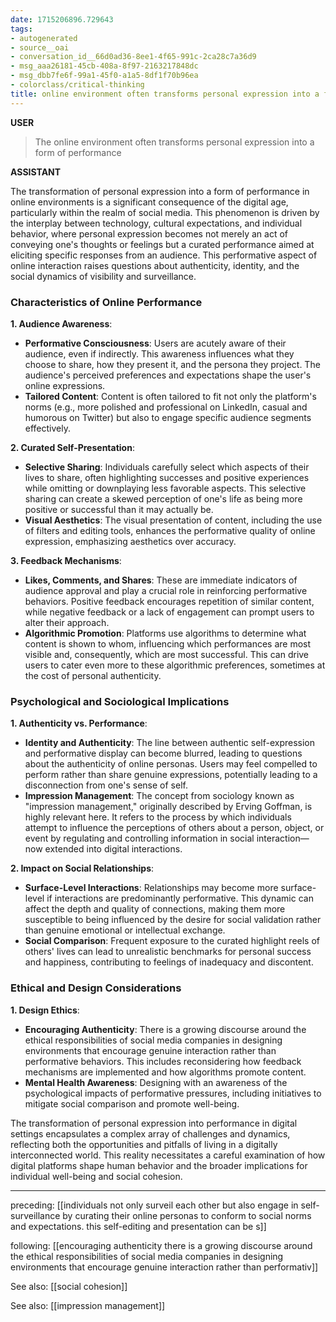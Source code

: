 ```yaml
---
date: 1715206896.729643
tags:
- autogenerated
- source__oai
- conversation_id__66d0ad36-8ee1-4f65-991c-2ca28c7a36d9
- msg_aaa26181-45cb-408a-8f97-2163217848dc
- msg_dbb7fe6f-99a1-45f0-a1a5-8df1f70b96ea
- colorclass/critical-thinking
title: online environment often transforms personal expression into a form of performance
---
```


**USER**

> The online environment often transforms personal expression into a form of performance


**ASSISTANT**

The transformation of personal expression into a form of performance in online environments is a significant consequence of the digital age, particularly within the realm of social media. This phenomenon is driven by the interplay between technology, cultural expectations, and individual behavior, where personal expression becomes not merely an act of conveying one's thoughts or feelings but a curated performance aimed at eliciting specific responses from an audience. This performative aspect of online interaction raises questions about authenticity, identity, and the social dynamics of visibility and surveillance.

### Characteristics of Online Performance

**1. Audience Awareness**:
   - **Performative Consciousness**: Users are acutely aware of their audience, even if indirectly. This awareness influences what they choose to share, how they present it, and the persona they project. The audience's perceived preferences and expectations shape the user's online expressions.
   - **Tailored Content**: Content is often tailored to fit not only the platform's norms (e.g., more polished and professional on LinkedIn, casual and humorous on Twitter) but also to engage specific audience segments effectively.

**2. Curated Self-Presentation**:
   - **Selective Sharing**: Individuals carefully select which aspects of their lives to share, often highlighting successes and positive experiences while omitting or downplaying less favorable aspects. This selective sharing can create a skewed perception of one's life as being more positive or successful than it may actually be.
   - **Visual Aesthetics**: The visual presentation of content, including the use of filters and editing tools, enhances the performative quality of online expression, emphasizing aesthetics over accuracy.

**3. Feedback Mechanisms**:
   - **Likes, Comments, and Shares**: These are immediate indicators of audience approval and play a crucial role in reinforcing performative behaviors. Positive feedback encourages repetition of similar content, while negative feedback or a lack of engagement can prompt users to alter their approach.
   - **Algorithmic Promotion**: Platforms use algorithms to determine what content is shown to whom, influencing which performances are most visible and, consequently, which are most successful. This can drive users to cater even more to these algorithmic preferences, sometimes at the cost of personal authenticity.

### Psychological and Sociological Implications

**1. Authenticity vs. Performance**:
   - **Identity and Authenticity**: The line between authentic self-expression and performative display can become blurred, leading to questions about the authenticity of online personas. Users may feel compelled to perform rather than share genuine expressions, potentially leading to a disconnection from one's sense of self.
   - **Impression Management**: The concept from sociology known as "impression management," originally described by Erving Goffman, is highly relevant here. It refers to the process by which individuals attempt to influence the perceptions of others about a person, object, or event by regulating and controlling information in social interaction—now extended into digital interactions.

**2. Impact on Social Relationships**:
   - **Surface-Level Interactions**: Relationships may become more surface-level if interactions are predominantly performative. This dynamic can affect the depth and quality of connections, making them more susceptible to being influenced by the desire for social validation rather than genuine emotional or intellectual exchange.
   - **Social Comparison**: Frequent exposure to the curated highlight reels of others' lives can lead to unrealistic benchmarks for personal success and happiness, contributing to feelings of inadequacy and discontent.

### Ethical and Design Considerations

**1. Design Ethics**:
   - **Encouraging Authenticity**: There is a growing discourse around the ethical responsibilities of social media companies in designing environments that encourage genuine interaction rather than performative behaviors. This includes reconsidering how feedback mechanisms are implemented and how algorithms promote content.
   - **Mental Health Awareness**: Designing with an awareness of the psychological impacts of performative pressures, including initiatives to mitigate social comparison and promote well-being.

The transformation of personal expression into performance in digital settings encapsulates a complex array of challenges and dynamics, reflecting both the opportunities and pitfalls of living in a digitally interconnected world. This reality necessitates a careful examination of how digital platforms shape human behavior and the broader implications for individual well-being and social cohesion.


---

preceding: [[individuals not only surveil each other but also engage in self-surveillance by curating their online personas to conform to social norms and expectations. this self-editing and presentation can be s]]  


following: [[encouraging authenticity there is a growing discourse around the ethical responsibilities of social media companies in designing environments that encourage genuine interaction rather than performativ]]

See also: [[social cohesion]]


See also: [[impression management]]